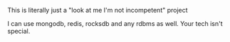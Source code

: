 This is literally just a "look at me I'm not incompetent" project

I can use mongodb, redis, rocksdb and any rdbms as well. Your tech isn't special.